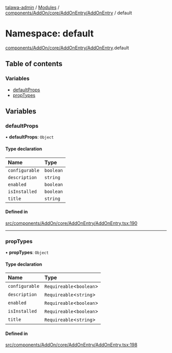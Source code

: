 [talawa-admin](../README.md) / [Modules](../modules.md) / [components/AddOn/core/AddOnEntry/AddOnEntry](components_AddOn_core_AddOnEntry_AddOnEntry.md) / default

# Namespace: default

[components/AddOn/core/AddOnEntry/AddOnEntry](components_AddOn_core_AddOnEntry_AddOnEntry.md).default

## Table of contents

### Variables

- [defaultProps](components_AddOn_core_AddOnEntry_AddOnEntry.default.md#defaultprops)
- [propTypes](components_AddOn_core_AddOnEntry_AddOnEntry.default.md#proptypes)

## Variables

### defaultProps

• **defaultProps**: `Object`

#### Type declaration

| Name | Type |
| :------ | :------ |
| `configurable` | `boolean` |
| `description` | `string` |
| `enabled` | `boolean` |
| `isInstalled` | `boolean` |
| `title` | `string` |

#### Defined in

[src/components/AddOn/core/AddOnEntry/AddOnEntry.tsx:190](https://github.com/PalisadoesFoundation/talawa-admin/blob/b619a0d/src/components/AddOn/core/AddOnEntry/AddOnEntry.tsx#L190)

___

### propTypes

• **propTypes**: `Object`

#### Type declaration

| Name | Type |
| :------ | :------ |
| `configurable` | `Requireable`\<`boolean`\> |
| `description` | `Requireable`\<`string`\> |
| `enabled` | `Requireable`\<`boolean`\> |
| `isInstalled` | `Requireable`\<`boolean`\> |
| `title` | `Requireable`\<`string`\> |

#### Defined in

[src/components/AddOn/core/AddOnEntry/AddOnEntry.tsx:198](https://github.com/PalisadoesFoundation/talawa-admin/blob/b619a0d/src/components/AddOn/core/AddOnEntry/AddOnEntry.tsx#L198)

